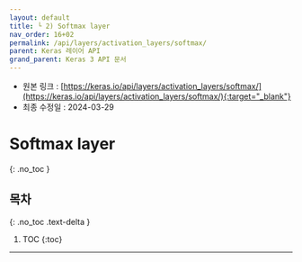 ```yaml
---
layout: default
title: └ 2) Softmax layer
nav_order: 16+02
permalink: /api/layers/activation_layers/softmax/
parent: Keras 레이어 API
grand_parent: Keras 3 API 문서
---
```


* 원본 링크 : [https://keras.io/api/layers/activation_layers/softmax/](https://keras.io/api/layers/activation_layers/softmax/){:target="_blank"}
* 최종 수정일 : 2024-03-29

# Softmax layer
{: .no_toc }

## 목차
{: .no_toc .text-delta }

1. TOC
{:toc}

---
